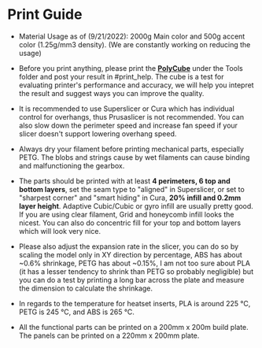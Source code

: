 # Print Guide

- Material Usage as of (9/21/2022): 2000g Main color and 500g accent color (1.25g/mm3 density). (We are constantly working on reducing the usage)

- Before you print anything, please print the [**PolyCube**](https://github.com/Reiten966/Polyformer/blob/main/STL/PolyTools/PolyCube.STL) under the Tools folder and post your result in #print_help. The cube is a test for evaluating printer's performance and accuracy, we will help you intepret the result and suggest ways you can improve the quality.

- It is recommended to use Superslicer or Cura which has individual control for overhangs, thus Prusaslicer is not recommended. You can also slow down the perimeter speed and increase fan speed if your slicer doesn't support lowering overhang speed.

- Always dry your filament before printing mechanical parts, especially PETG. The blobs and strings cause by wet filaments can cause binding and malfunctioning the gearbox.

- The parts should be printed with at least **4 perimeters, 6 top and bottom layers**, set the seam type to "aligned" in Superslicer, or set to "sharpest corner" and "smart hiding" in Cura, **20% infill and 0.2mm layer height**. Adaptive Cubic/Cubic or gyro infill are usually pretty good. If you are using clear filament, Grid and honeycomb infill looks the nicest. You can also do concentric fill for your top and bottom layers which will look very nice.

- Please also adjust the expansion rate in the slicer, you can do so by scaling the model only in XY direction by percentage, ABS has about ~0.6% shrinkage, PETG has about ~0.15%, I am not too sure about PLA (it has a lesser tendency to shrink than PETG so probably negligible) but you can do a test by printing a long bar across the plate and measure the dimension to calculate the shrinkage.


- In regards to the temperature for heatset inserts, PLA is around 225 °C, PETG is 245 °C, and ABS is 265 °C.

- All the functional parts can be printed on a 200mm x 200m build plate. The panels can be printed on a 220mm x 200mm plate.

